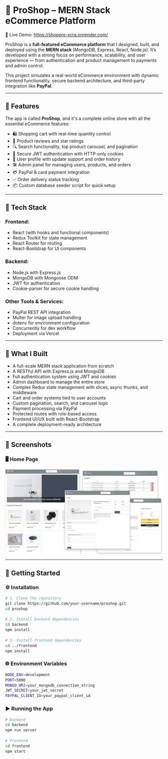 # 🛒 ProShop – MERN Stack eCommerce Platform

🚀 Live Demo: https://shoppro-xcra.onrender.com/

ProShop is a **full-featured eCommerce platform** that I designed, built, and deployed using the **MERN stack** (MongoDB, Express, React, Node.js). It’s developed with a strong focus on performance, scalability, and user experience — from authentication and product management to payments and admin control.

This project simulates a real-world eCommerce environment with dynamic frontend functionality, secure backend architecture, and third-party integration like **PayPal**.

---

## 🔧 Features

The app is called **ProShop**, and it's a complete online store with all the essential eCommerce features:

- 🛍️ Shopping cart with real-time quantity control
- 📝 Product reviews and star ratings
- 🔍 Search functionality, top product carousel, and pagination
- 🔐 Secure JWT authentication with HTTP-only cookies
- 👤 User profile with update support and order history
- 🛠️ Admin panel for managing users, products, and orders
- 💳 PayPal & card payment integration
- ✅ Order delivery status tracking
- 📦 Custom database seeder script for quick setup

---

## 🚀 Tech Stack

### **Frontend:**

- React (with hooks and functional components)
- Redux Toolkit for state management
- React Router for routing
- React-Bootstrap for UI components

### **Backend:**

- Node.js with Express.js
- MongoDB with Mongoose ODM
- JWT for authentication
- Cookie-parser for secure cookie handling

### **Other Tools & Services:**

- PayPal REST API integration
- Multer for image upload handling
- dotenv for environment configuration
- Concurrently for dev workflow
- Deployment via Vercel

---

## 🧠 What I Built

- A full-scale MERN stack application from scratch
- A RESTful API with Express.js and MongoDB
- Full authentication system using JWT and cookies
- Admin dashboard to manage the entire store
- Complex Redux state management with slices, async thunks, and middleware
- Cart and order systems tied to user accounts
- Custom pagination, search, and carousel logic
- Payment processing via PayPal
- Protected routes with role-based access
- Frontend UI/UX built with React-Bootstrap
- A complete deployment-ready architecture

---

## 📸 Screenshots

### 🖥️ Home Page

![Home Page](frontend/images/Screenshot%202025-04-13%20at%2016.06.54.png)

---

## 🏁 Getting Started

### ⚙️ Installation

```bash
# 1. Clone the repository
git clone https://github.com/your-username/proshop.git
cd proshop

# 2. Install backend dependencies
cd backend
npm install

# 3. Install frontend dependencies
cd ../frontend
npm install
```

### 🌐 Environment Variables

```bash
NODE_ENV=development
PORT=5000
MONGO_URI=your_mongodb_connection_string
JWT_SECRET=your_jwt_secret
PAYPAL_CLIENT_ID=your_paypal_client_id

```

### ▶️ Running the App

```bash
# Backend
cd backend
npm run server

# Frontend
cd frontend
npm start


```
